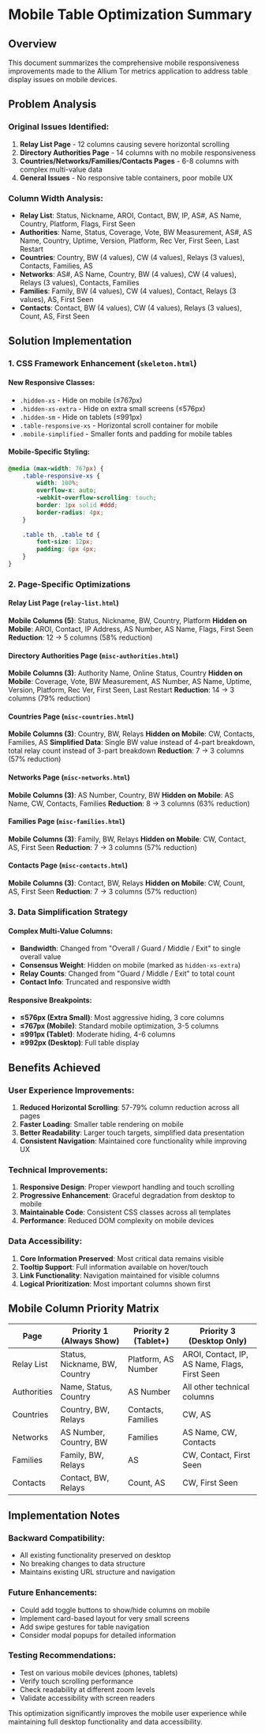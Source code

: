 # Mobile Table Optimization Summary

## Overview
This document summarizes the comprehensive mobile responsiveness improvements made to the Allium Tor metrics application to address table display issues on mobile devices.

## Problem Analysis

### Original Issues Identified:
1. **Relay List Page** - 12 columns causing severe horizontal scrolling
2. **Directory Authorities Page** - 14 columns with no mobile responsiveness
3. **Countries/Networks/Families/Contacts Pages** - 6-8 columns with complex multi-value data
4. **General Issues** - No responsive table containers, poor mobile UX

### Column Width Analysis:
- **Relay List**: Status, Nickname, AROI, Contact, BW, IP, AS#, AS Name, Country, Platform, Flags, First Seen
- **Authorities**: Name, Status, Coverage, Vote, BW Measurement, AS#, AS Name, Country, Uptime, Version, Platform, Rec Ver, First Seen, Last Restart
- **Countries**: Country, BW (4 values), CW (4 values), Relays (3 values), Contacts, Families, AS
- **Networks**: AS#, AS Name, Country, BW (4 values), CW (4 values), Relays (3 values), Contacts, Families
- **Families**: Family, BW (4 values), CW (4 values), Contact, Relays (3 values), AS, First Seen
- **Contacts**: Contact, BW (4 values), CW (4 values), Relays (3 values), Count, AS, First Seen

## Solution Implementation

### 1. CSS Framework Enhancement (`skeleton.html`)

#### New Responsive Classes:
- `.hidden-xs` - Hide on mobile (≤767px)
- `.hidden-xs-extra` - Hide on extra small screens (≤576px) 
- `.hidden-sm` - Hide on tablets (≤991px)
- `.table-responsive-xs` - Horizontal scroll container for mobile
- `.mobile-simplified` - Smaller fonts and padding for mobile tables

#### Mobile-Specific Styling:
```css
@media (max-width: 767px) {
    .table-responsive-xs {
        width: 100%;
        overflow-x: auto;
        -webkit-overflow-scrolling: touch;
        border: 1px solid #ddd;
        border-radius: 4px;
    }
    
    .table th, .table td {
        font-size: 12px;
        padding: 6px 4px;
    }
}
```

### 2. Page-Specific Optimizations

#### Relay List Page (`relay-list.html`)
**Mobile Columns (5)**: Status, Nickname, BW, Country, Platform
**Hidden on Mobile**: AROI, Contact, IP Address, AS Number, AS Name, Flags, First Seen
**Reduction**: 12 → 5 columns (58% reduction)

#### Directory Authorities Page (`misc-authorities.html`)
**Mobile Columns (3)**: Authority Name, Online Status, Country
**Hidden on Mobile**: Coverage, Vote, BW Measurement, AS Number, AS Name, Uptime, Version, Platform, Rec Ver, First Seen, Last Restart
**Reduction**: 14 → 3 columns (79% reduction)

#### Countries Page (`misc-countries.html`)
**Mobile Columns (3)**: Country, BW, Relays
**Hidden on Mobile**: CW, Contacts, Families, AS
**Simplified Data**: Single BW value instead of 4-part breakdown, total relay count instead of 3-part breakdown
**Reduction**: 7 → 3 columns (57% reduction)

#### Networks Page (`misc-networks.html`)
**Mobile Columns (3)**: AS Number, Country, BW
**Hidden on Mobile**: AS Name, CW, Contacts, Families
**Reduction**: 8 → 3 columns (63% reduction)

#### Families Page (`misc-families.html`)
**Mobile Columns (3)**: Family, BW, Relays
**Hidden on Mobile**: CW, Contact, AS, First Seen
**Reduction**: 7 → 3 columns (57% reduction)

#### Contacts Page (`misc-contacts.html`)
**Mobile Columns (3)**: Contact, BW, Relays
**Hidden on Mobile**: CW, Count, AS, First Seen
**Reduction**: 7 → 3 columns (57% reduction)

### 3. Data Simplification Strategy

#### Complex Multi-Value Columns:
- **Bandwidth**: Changed from "Overall / Guard / Middle / Exit" to single overall value
- **Consensus Weight**: Hidden on mobile (marked as `hidden-xs-extra`)
- **Relay Counts**: Changed from "Guard / Middle / Exit" to total count
- **Contact Info**: Truncated and responsive width

#### Responsive Breakpoints:
- **≤576px (Extra Small)**: Most aggressive hiding, 3 core columns
- **≤767px (Mobile)**: Standard mobile optimization, 3-5 columns
- **≤991px (Tablet)**: Moderate hiding, 4-6 columns
- **≥992px (Desktop)**: Full table display

## Benefits Achieved

### User Experience Improvements:
1. **Reduced Horizontal Scrolling**: 57-79% column reduction across all pages
2. **Faster Loading**: Smaller table rendering on mobile
3. **Better Readability**: Larger touch targets, simplified data presentation
4. **Consistent Navigation**: Maintained core functionality while improving UX

### Technical Improvements:
1. **Responsive Design**: Proper viewport handling and touch scrolling
2. **Progressive Enhancement**: Graceful degradation from desktop to mobile
3. **Maintainable Code**: Consistent CSS classes across all templates
4. **Performance**: Reduced DOM complexity on mobile devices

### Data Accessibility:
1. **Core Information Preserved**: Most critical data remains visible
2. **Tooltip Support**: Full information available on hover/touch
3. **Link Functionality**: Navigation maintained for visible columns
4. **Logical Prioritization**: Most important columns shown first

## Mobile Column Priority Matrix

| Page | Priority 1 (Always Show) | Priority 2 (Tablet+) | Priority 3 (Desktop Only) |
|------|-------------------------|----------------------|---------------------------|
| Relay List | Status, Nickname, BW, Country | Platform, AS Number | AROI, Contact, IP, AS Name, Flags, First Seen |
| Authorities | Name, Status, Country | AS Number | All other technical columns |
| Countries | Country, BW, Relays | Contacts, Families | CW, AS |
| Networks | AS Number, Country, BW | Families | AS Name, CW, Contacts |
| Families | Family, BW, Relays | AS | CW, Contact, First Seen |
| Contacts | Contact, BW, Relays | Count, AS | CW, First Seen |

## Implementation Notes

### Backward Compatibility:
- All existing functionality preserved on desktop
- No breaking changes to data structure
- Maintains existing URL structure and navigation

### Future Enhancements:
- Could add toggle buttons to show/hide columns on mobile
- Implement card-based layout for very small screens
- Add swipe gestures for table navigation
- Consider modal popups for detailed information

### Testing Recommendations:
- Test on various mobile devices (phones, tablets)
- Verify touch scrolling performance
- Check readability at different zoom levels
- Validate accessibility with screen readers

This optimization significantly improves the mobile user experience while maintaining full desktop functionality and data accessibility. 